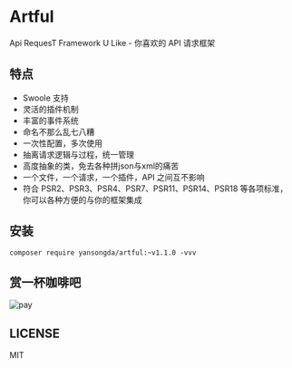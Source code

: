 # Artful

Api RequesT Framework U Like - 你喜欢的 API 请求框架

## 特点

- Swoole 支持
- 灵活的插件机制
- 丰富的事件系统
- 命名不那么乱七八糟
- 一次性配置，多次使用
- 抽离请求逻辑与过程，统一管理
- 高度抽象的类，免去各种拼json与xml的痛苦
- 一个文件，一个请求，一个插件，API 之间互不影响
- 符合 PSR2、PSR3、PSR4、PSR7、PSR11、PSR14、PSR18 等各项标准，你可以各种方便的与你的框架集成

## 安装

```shell
composer require yansongda/artful:~v1.1.0 -vvv
```

## 赏一杯咖啡吧

![pay](https://cdn.jsdelivr.net/gh/yansongda/pay/web/public/images/pay.jpg)

## LICENSE

MIT